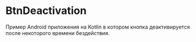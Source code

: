 # BtnDeactivation
Пример Android приложения на Kotlin в котором кнопка деактивируется после некоторого времени бездействия.
